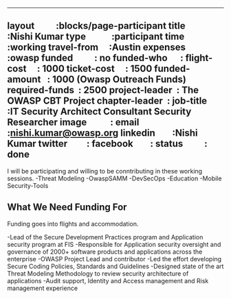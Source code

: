 
---
layout          :blocks/page-participant
title           :Nishi Kumar
type            :participant
time            :working
travel-from     :Austin
expenses        :owasp
funded          : no
funded-who      :
flight-cost     : 1000
ticket-cost     : 1500
funded-amount   : 1000
(Owasp Outreach Funds)
required-funds  : 2500
project-leader  : The OWASP CBT Project
chapter-leader  :
job-title       :IT Security Architect Consultant
Security Researcher
image           :
email           :nishi.kumar@owasp.org
linkedin        :Nishi Kumar
twitter         :
facebook        :
status          : done
---

I will be participating and willing to be conntributing in these working sessions.
-Threat Modeling 
-OwaspSAMM 
-DevSecOps
-Education
-Mobile Security-Tools 

## What We Need Funding For
Funding goes into flights and accommodation.



-Lead of the Secure Development Practices program and Application security program at FIS
-Responsible for Application security oversight and governance of 2000+ software products and applications across the enterprise
-OWASP Project Lead and contributor 
-Led the effort developing Secure Coding Policies, Standards and Guidelines
-Designed state of the art Threat Modeling Methodology to review security architecture of applications 
-Audit support, Identity and Access management and Risk management experience























